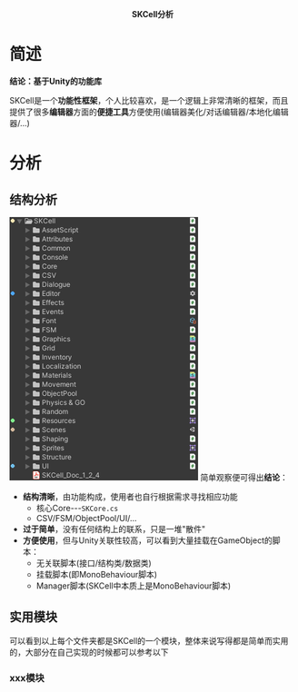 **<center><BBBG>SKCell分析</BBBG></center>**

# 简述

**结论：<VT>基于Unity的功能库</VT>**

SKCell是一个**功能性框架**，个人比较喜欢，是一个逻辑上非常清晰的框架，而且提供了很多**编辑器**方面的**便捷工具**方便使用<YL>(编辑器美化/对话编辑器/本地化编辑器/...)</YL>

# 分析

## 结构分析

![SKCell](Pic/SKCell.png)
简单观察便可得出**结论**：

- **<GN>结构清晰</GN>**，由功能构成，使用者也自行根据需求寻找相应功能
  - 核心Core---`SKCore.cs`
  - CSV/FSM/ObjectPool/UI/...
- **<DRD>过于简单</DRD>**，没有任何结构上的联系，只是一堆"散件"
- **<DRD>方便使用</DRD>**，但与Unity关联性较高，可以看到大量挂载在GameObject的脚本：
  - 无关联脚本(接口/结构类/数据类)
  - 挂载脚本(即MonoBehaviour脚本)
  - Manager脚本(SKCell中本质上是MonoBehaviour脚本)

## 实用模块

可以看到以上每个文件夹都是SKCell的一个模块，整体来说写得都是简单而实用的，大部分在自己实现的时候都可以参考以下

### xxx模块